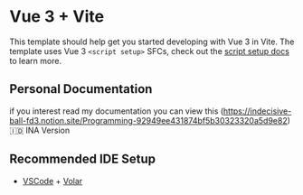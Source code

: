 # Vue 3 + Vite

This template should help get you started developing with Vue 3 in Vite. The template uses Vue 3 `<script setup>` SFCs, check out the [script setup docs](https://v3.vuejs.org/api/sfc-script-setup.html#sfc-script-setup) to learn more.

## Personal Documentation
if you interest read my documentation you can view this (https://indecisive-ball-fd3.notion.site/Programming-92949ee431874bf5b30323320a5d9e82) 🇮🇩 INA Version

## Recommended IDE Setup

- [VSCode](https://code.visualstudio.com/) + [Volar](https://marketplace.visualstudio.com/items?itemName=johnsoncodehk.volar)
